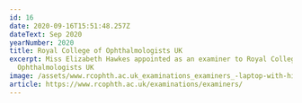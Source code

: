 ```yaml
---
id: 16
date: 2020-09-16T15:51:48.257Z
dateText: Sep 2020
yearNumber: 2020
title: Royal College of Ophthalmologists UK
excerpt: Miss Elizabeth Hawkes appointed as an examiner to Royal College of
  Ophthalmologists UK
image: /assets/www.rcophth.ac.uk_examinations_examiners_-laptop-with-hidpi-screen-.jpg
article: https://www.rcophth.ac.uk/examinations/examiners/
---
```

